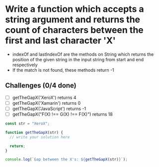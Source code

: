 # Write a function which accepts a string argument and returns the count of characters between the first and last character 'X'

- indexOf and lastIndexOf are the methods on String which returns the position of the given string in the input string from start and end respectively
- If the match is not found, these methods return -1

## Challenges (0/4 done)

- [ ] getTheGapX('XeroX') returns 4
- [ ] getTheGapX('Xamarin') returns 0
- [ ] getTheGapX('JavaScript') returns -1
- [ ] getTheGapX("F(X) !== G(X) !== F(X)") returns 18

```js
const str = "XeroX";

function getTheGapX(str) {
  // write your solution here

  return;
}

console.log(`Gap between the X's: ${getTheGapX(str)}`);
```
